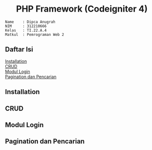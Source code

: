 <h1 align="center" >PHP Framework (Codeigniter 4)</h1>

```
Name    : Dipca Anugrah
NIM     : 312210666
Kelas   : TI.22.A.4
Matkul  : Pemrograman Web 2
```

## **Daftar Isi**

[Installation](#Installation) <br>
[CRUD](#crud)<br>
[Modul Login](#modul-login)<br>
[Pagination dan Pencarian](#pagination-dan-pencarian)<br>

## **Installation**

## **CRUD**

## **Modul Login**

## **Pagination dan Pencarian**

